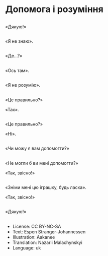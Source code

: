 # Допомога і розуміння

##
«Дякую!»

##
«Я не знаю».

##
«Де...?»

##
«Ось там».

##
«Я не розумію».

##
«Це правильно?»

«Так».

##
«Це правильно?»

«Ні».

##
«Чи можу я вам допомогти?»

##
«Не могли б ви мені допомогти?»

«Так, звісно!»

##
«Зніми мені цю іграшку, будь ласка».

«Так, звісно!»

##
«Дякую!»

##
* License: CC BY-NC-SA
* Text: Espen Stranger-Johannessen
* Illustration: Aakanee
* Translation: Nazarii Malachynskyi
* Language: uk
